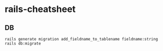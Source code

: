 # rails-cheatsheet

## DB
```
rails generate migration add_fieldname_to_tablename fieldname:string
rails db:migrate
```
